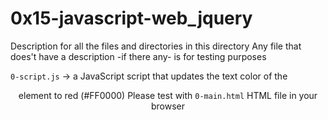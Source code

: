 # 0x15-javascript-web_jquery


Description for all the files and directories in this directory
Any file that does't have a description -if there any- is for testing purposes


`0-script.js` -> a JavaScript script that updates the text color of the <header> element to red (#FF0000)
Please test with `0-main.html` HTML file in your browser

